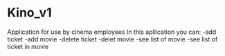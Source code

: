 # Kino_v1
Application for use by cinema employees 
In this apllication you can:
-add ticket
-add movie
-delete ticket
-delet movie
-see list of movie
-see list of ticket in movie
